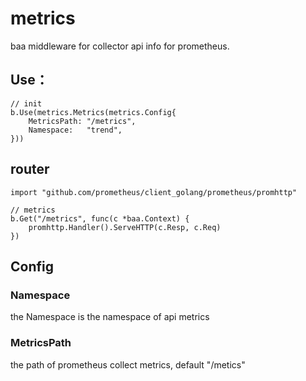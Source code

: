 # metrics
baa middleware for collector api  info for  prometheus.

## Use：
```
// init
b.Use(metrics.Metrics(metrics.Config{
	MetricsPath: "/metrics",
	Namespace:   "trend",
}))
```

## router
```
import "github.com/prometheus/client_golang/prometheus/promhttp"

// metrics
b.Get("/metrics", func(c *baa.Context) {
	promhttp.Handler().ServeHTTP(c.Resp, c.Req)
})
```

## Config

### Namespace 
the Namespace is the namespace of api metrics

### MetricsPath
the path of prometheus collect metrics, default "/metics"

